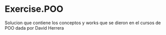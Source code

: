 # Exercise.POO
Solucion que contiene los conceptos y works que se dieron en el cursos de POO dada por David Herrera
